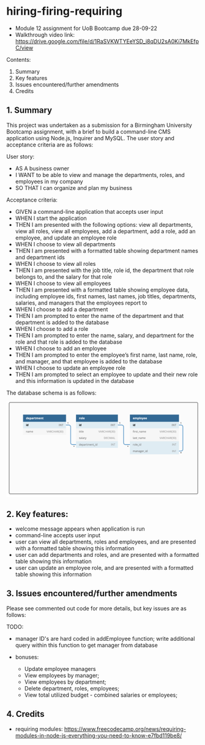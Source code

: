 # hiring-firing-requiring
- Module 12 assignment for UoB Bootcamp due 28-09-22
- Walkthrough video link: https://drive.google.com/file/d/1RaSVKWTYEeYSD_i8qDU2sA0Ki7MkEfpC/view

Contents:

1. Summary
2. Key features
3. Issues encountered/further amendments
4. Credits

## 1. Summary

This project was undertaken as a submission for a Birmingham University Bootcamp assignment, with a brief to build a command-line CMS application using Node.js, Inquirer and MySQL.  The user story and acceptance criteria are as follows:

User story:

- AS A business owner
- I WANT to be able to view and manage the departments, roles, and employees in my company
- SO THAT I can organize and plan my business

Acceptance criteria:

- GIVEN a command-line application that accepts user input
- WHEN I start the application
- THEN I am presented with the following options: view all departments, view all roles, view all employees, add a department, add a role, add an employee, and update an employee role
- WHEN I choose to view all departments
- THEN I am presented with a formatted table showing department names and department ids
- WHEN I choose to view all roles
- THEN I am presented with the job title, role id, the department that role belongs to, and the salary for that role
- WHEN I choose to view all employees
- THEN I am presented with a formatted table showing employee data, including employee ids, first names, last names, job titles, departments, salaries, and managers that the employees report to
- WHEN I choose to add a department
- THEN I am prompted to enter the name of the department and that department is added to the database
- WHEN I choose to add a role
- THEN I am prompted to enter the name, salary, and department for the role and that role is added to the database
- WHEN I choose to add an employee
- THEN I am prompted to enter the employee’s first name, last name, role, and manager, and that employee is added to the database
- WHEN I choose to update an employee role
- THEN I am prompted to select an employee to update and their new role and this information is updated in the database

The database schema is as follows:

<img src ="assets/images/Screenshot 2022-09-25 at 14.45.57.png">


## 2. Key features:

- welcome message appears when application is run
- command-line accepts user input
- user can view all departments, roles and employees, and are presented with a formatted table showing this information
- user can add departments and roles, and are presented with a formatted table showing this information
- user can update an employee role, and are presented with a formatted table showing this information


## 3. Issues encountered/further amendments

Please see commented out code for more details, but key issues are as follows:

TODO: 

- manager ID's are hard coded in addEmployee function; write additional query within this function to get manager from database

- bonuses:
    - Update employee managers
    - View employees by manager;
    - View employees by department;
    - Delete department, roles, employees;
    - View total utilized budget - combined salaries or employees;


## 4. Credits

- requiring modules: https://www.freecodecamp.org/news/requiring-modules-in-node-js-everything-you-need-to-know-e7fbd119be8/
